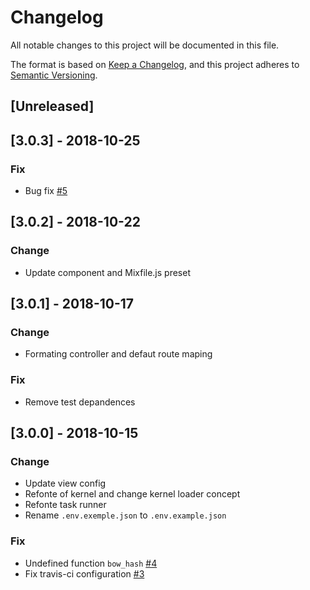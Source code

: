 # Changelog

All notable changes to this project will be documented in this file.

The format is based on [Keep a Changelog](https://keepachangelog.com/en/1.0.0/),
and this project adheres to [Semantic Versioning](https://semver.org/spec/v2.0.0.html).

## [Unreleased]

## [3.0.3] - 2018-10-25

### Fix

- Bug fix [#5](https://github.com/bowphp/app/issues/5)

## [3.0.2] - 2018-10-22

### Change

- Update component and Mixfile.js preset

## [3.0.1] - 2018-10-17

### Change
- Formating controller and defaut route maping

### Fix

- Remove test depandences

## [3.0.0] - 2018-10-15

###  Change

- Update view config
- Refonte of kernel and change kernel loader concept
- Refonte task runner
- Rename `.env.exemple.json` to `.env.example.json`

### Fix

- Undefined function `bow_hash` [#4](https://github.com/bowphp/app/issues/4)
- Fix travis-ci configuration [#3](https://github.com/bowphp/app/issues/3)
